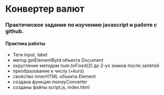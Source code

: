 # Конвертер валют
### Практическое задание по изучению javascript и работе с github.
#### Практика работы

* Теги input, label
* метод getElementById объекта Document
* округление методом num.toFixed(2) до 2-ух знаков после запятой
* преобразование к числу (+kurs)
* свойство innerHTML объекта Element
* создана функция moneyConverter
* созданы файлы script.js, index.html